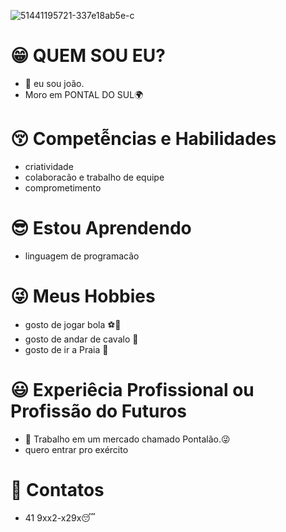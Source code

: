![51441195721-337e18ab5e-c](https://user-images.githubusercontent.com/118578433/206821483-22258348-1243-44ef-aff8-cbb7811aba1c.jpg)


# :grin: QUEM SOU EU?
- 👋 eu sou joão. 
- Moro em PONTAL DO SUL:earth_africa:
# :kissing_closed_eyes: Competễncias e Habilidades 
- criatividade 
- colaboracão e trabalho de equipe 
- comprometimento 
# :sunglasses: Estou Aprendendo 
- linguagem de programacão
# :stuck_out_tongue_winking_eye: Meus Hobbies    
- gosto de jogar bola :soccer::tongue:
- gosto de andar de cavalo :horse:
- gosto de ir a Praia  :ocean:
# :smiley: Experiêcia Profissional ou Profissão do Futuros
- 👀 Trabalho em um mercado chamado Pontalão.:stuck_out_tongue_winking_eye:
-  quero entrar pro exército 
# :iphone: Contatos
- 41 9xx2-x29x:sleeping:


